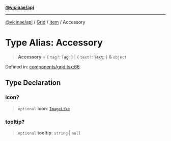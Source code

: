 [**@vicinae/api**](../../../../../../README.md)

***

[@vicinae/api](../../../../../../README.md) / [Grid](../../../README.md) / [Item](../README.md) / Accessory

# Type Alias: Accessory

> **Accessory** = \{ `tag?`: [`Tag`](Tag.md); \} \| \{ `text?`: [`Text`](Text.md); \} & `object`

Defined in: [components/grid.tsx:66](https://github.com/vicinaehq/vicinae/blob/c742d5fc509336339909dd669955b863f086bf4e/api/src/api/components/grid.tsx#L66)

## Type Declaration

### icon?

> `optional` **icon**: [`ImageLike`](../../../../Image/type-aliases/ImageLike.md)

### tooltip?

> `optional` **tooltip**: `string` \| `null`

